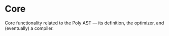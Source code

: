 # Core

Core functionality related to the Poly AST — its definition, the optimizer, and (eventually) a compiler.
